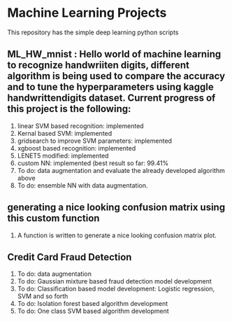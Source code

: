 # Machine Learning Projects
This repository has the simple deep learning python scripts

## ML_HW_mnist : Hello world of machine learning to recognize handwriiten digits, different algorithm is being used to compare the accuracy and to tune the hyperparameters using kaggle handwrittendigits dataset. Current progress of this project is the following:
1. linear SVM based recognition: implemented
2. Kernal based SVM: implemented
3. gridsearch to improve SVM parameters: implemented
4. xgboost based recognition: implemented
5. LENET5 modified: implemented
6. custom NN: implemented (best result so far: 99.41%
7. To do: data augmentation and evaluate the already developed algorithm above
8. To do: ensemble NN with data augmentation.

## generating a nice looking confusion matrix using this custom function
1. A function is written to generate a nice looking confusion matrix plot.

## Credit Card Fraud Detection
1. To do: data augmentation
2. To do: Gaussian mixture based fraud detection model development
3. To do: Classification based model development: Logistic regression, SVM and so forth
4. To do: Isolation forest based algorithm development
5. To do: One class SVM based algorithm development
